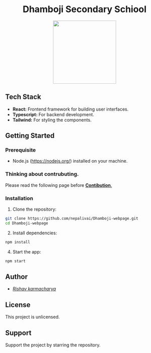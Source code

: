 <h1 align="center">Dhamboji Secondary Schiool</h1>
<div align="center"><img src="https://www.collegenp.com/uploads/2020/08/Dhambojhi-Secondary-School-Nepalganj-90x90.png" width="200px" height="200px"/></div>

## Tech Stack

- **React:** Frontend framework for building user interfaces.
- **Typescript:** For backend development.
- **Tailwind:** For styling the components.

## Getting Started

### Prerequisite

- Node.js (https://nodejs.org/) installed on your machine.

### Thinking about contrubuting.

Please read the following page before <a href="./contrubute.md"> **Contibution**.</a> 


### Installation

1. Clone the repository:

```bash
git clone https://github.com/nepalivai/Dhamboji-webpage.git
cd Dhamboji-webpage
```

2. Install dependencies:

```bash
npm install
```

4. Start the app:

```bash
npm start
```

## Author

- <a href="https://https://github.com/nepalivai"><i>Rishav karmacharya</i></a>

## License

This project is unlicensed.

## Support

Support the project by starring the repository.
